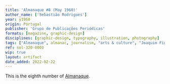 ```yaml
---
title: 'Almanaque #8 (May 1960)'
author_name: ['Sebastião Rodrigues']
year: y1960
origin: Portugal
publisher: 'Grupo de Publicações Periódicas'
formats: [magazine, graphic-design]
disciplines: [graphic-design, typography, illustration, photography]
tags: ["Almanaque", almanac, journalism, "arts & culture", "Joaquim Figueiredo Magalhães"]
ref: sol-320-0003
wip: true
layout: artifact
date_added: 2022-02-22
---
```

<p>This is the eighth number of <a class="text cat-link publisher" href="/tags/almanaque/">Almanaque</a>.</p>
